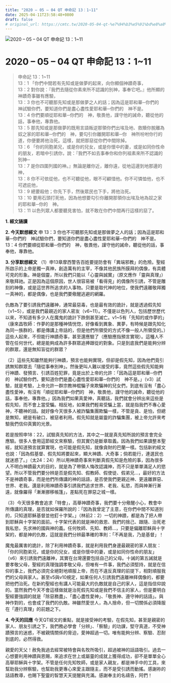 ```yaml
---
title: "2020 – 05 – 04 QT 申命記 13：1~11"
date: 2025-04-11T23:58:48+0800
draft: false
# original_url: https://cmtc.tw/2020-05-04-qt-%e7%94%b3%e5%91%bd%e8%a8%98-13%ef%bc%9a111
---
```


![2020 – 05 – 04 QT 申命記 13：1\~11](/images/qt.jpg   "2020 – 05 – 04 QT 申命記 13：1\~11")

# 2020 – 05 – 04 QT 申命記 13：1\~11

> 申命記 13：1\~11  
> 13：1 「你們中間若有先知或是做夢的起來，向你顯個神蹟奇事，  
> 13：2 對你說：『我們去隨從你素來所不認識的別神，事奉它吧。』他所顯的神蹟奇事雖有應驗，  
> 13：3 你也不可聽那先知或是那做夢之人的話；因為這是耶和華─你們的　神試驗你們，要知道你們是盡心盡性愛耶和華─你們的　神不是。  
> 13：4 你們要順從耶和華─你們的　神，敬畏他，謹守他的誡命，聽從他的話，事奉他，專靠他。  
> 13：5 那先知或是那做夢的既用言語叛逆那領你們出埃及地、救贖你脫離為奴之家的耶和華─你們的　神，要勾引你離開耶和華─你　神所吩咐你行的道，你便要將他治死。這樣，就把那惡從你們中間除掉。  
> 13：6 「你的同胞弟兄，或是你的兒女，或是你懷中的妻，或是如同你性命的朋友，若暗中引誘你，說：『我們不如去事奉你和你列祖素來所不認識的別神─  
> 13：7 是你四圍列國的神。』無論是離你近，離你遠，從地這邊到地那邊的神，  
> 13：8 你不可依從他，也不可聽從他，眼不可顧惜他。你不可憐恤他，也不可遮庇他，  
> 13：9 總要殺他；你先下手，然後眾民也下手，將他治死。  
> 13：10 要用石頭打死他，因為他想要勾引你離開那領你出埃及地為奴之家的耶和華─你的　神。  
> 13：11 以色列眾人都要聽見害怕，就不敢在你們中間再行這樣的惡了。

**1. 經文誦讀**

**2.  今天默想經文**
申 13：3 你也不可聽那先知或是那做夢之人的話；因為這是耶和華─你們的　神試驗你們，要知道你們是盡心盡性愛耶和華─你們的　神不是。  
13：4 你們要順從耶和華─你們的　神，敬畏他，謹守他的誡命，聽從他的話，事奉他，專靠他。

**3. 分享默想經文**
（1）申13章摩西警告百姓要提防會有「異端邪教」的危險。聖經所啟示的上帝是獨一真神，創造萬有的主宰，不像其他民族所膜拜的偶像，有具體可見的形象。神是個靈，所以我們只能以「心靈與誠實」（原文應作「靈與真理」）來敬拜祂。正是因為這個原因，世人很容易被「看得見」的偶像所引誘，不管是雕刻的神像，或是這世界所追求的人事物。只要是取代神的地位，使我們遠離敬拜獨一真神的，都是偶像，也是我們要儆醒逃避的網羅。

仇敵為了要引誘我們遠離神，通常最惡毒，也是最有效的詭計，就是透過假先知（v1\~5），或是我們最親近的家人密友（v6\~11）。不僅是以色列人，包括歷世歷代以來，不知道有多少人在魔鬼的詭計下跌倒甚至滅亡。v1\~5有「先知的或作夢的」（康來昌牧師：作夢的是那種神情恍惚，好像看到異象、異夢，有時候是跟先知化為同一族群的，都是傳講上帝話的，但是他們所領受的方式不像一般人所領受的。）這些人起來，不但能行神蹟奇事，甚至還應驗了（應驗應指預言實現）。這種人不管在任何世代，總是能夠成為許多群眾追捧跟從的對象。只是到底我們是能夠分辨的群眾，還是無知盲從的群眾？

（2）這些先知雖然能夠行神蹟，預言也能夠實現，但卻是假先知，因為他們竟引誘無知群眾去「隨從事奉別神」。然後更叫人難以接受的事，竟然這些假先知能夠行神蹟、發預言、引誘百姓犯罪，竟是出於上帝的允許：「因為這是耶和華─你們的　神試驗你們，要知道你們是盡心盡性愛耶和華─你們的　神不是。」（v3）試驗，就是考驗，上帝允許一群宗教神棍騙子來欺騙神的兒女們，到底有沒有「盡心盡性愛神，有沒有「順從耶和華─你們的　神，敬畏他，謹守他的誡命，聽從他的話，事奉他，專靠他。」因為我們如果真愛神，真聽話，我們就會分辨出來這些是假先知，而不會上當受騙。相反地，如果我們輕易受騙上當，就是指我們不專心愛神，不聽神的話。就好像今天很多人被詐騙集團欺騙一樣，不管是貪、是怕，但總是無知，總是有破口，被惡者利用。假先知就是屬靈的詐騙集團，被上帝允許來考驗我們信仰真實的光景。

若是按照申18：22，試驗真先知的方法，其中之一就是真先知所說的預言會完全應驗。很多人會用這節經文來察驗，但其實仍是斷章取義。因為我們如果讀整本聖經，就知道預言就算實現，也可能是假先知，就像貪財的巴蘭一樣。包括新約經文也說：「因為假基督、假先知將要起來，顯大神蹟、大奇事；倘若能行，連選民也就迷惑了。」（太24：24）所以用神蹟奇事來判斷真假先知是危險的事，因為很多人不明白神蹟最大的目的，就是為了帶領人悔改認識神，而不只是單單滿足人的慾望。所以不管我們要分辨是否是假先知、假教師、假使徒、假弟兄…，最好的方法不是神蹟奇事，而是他們所傳講的神的話語，是否使我們更親近神、更遠離罪惡、世界、老我。還是利用神蹟奇事引誘我們追求世界、老我、私慾，而與神漸行漸遠，就像羅得「漸漸挪移帳篷」，差點死在罪惡之城一樣。

（3）今天很多教會追求「特會」，高舉神蹟奇事，我們要十分儆醒小心，教會中所傳講的真理，是否就如保羅所說的：「因為我曾定了主意，在你們中間不知道別的，只知道耶穌基督並他釘十字架。」（林前2：2）一切的神蹟，都是為了把人帶到耶穌與十字架的面前。十字架代表的就是神的救恩、我們的捨己、跟隨、治死老我私慾，先求神的國與神的義。任何牧師、先知、教師…，只要是偏離耶穌與十字架的，都是神的仇敵，這就是我們分辨最準確的準則：「不再是我，乃是基督」！

魔鬼最厲害的詭計，除了利用神蹟奇事，就是利用我們身邊最親密的家人朋友：「你的同胞弟兄，或是你的兒女，或是你懷中的妻，或是如同你性命的朋友」（v6）來引誘我們遠離神，其實在台灣還要包括自己的父母。十誡的第五誡就是要孝敬父母，聖經的真理強調孝敬父母，但唯有一件事，我們必須堅持，就是在信仰的事上，我們必須完全絕對地順服上帝，而在不違反真理的前提下，相對順服我們的父母與家人。甚至v5與v10規定，如果任何人引誘我們遠離神拜偶像的，都要把他們治死。在新約聖經也有講人可能最大的仇敵就是自己的家人，這是指信仰說的。當然我們今天不會這樣做就是治死假先知或是我們不信主的家人，但是要明白聖經要強調的就是「除惡務盡」、「盡心盡性愛神」、「敬畏神、遵守神的話語」。與神作對的，也會成了我們的仇敵。神雖然愛世人，為人捨命，但一切關係必須降服在「遵行真理」的前題之下。

**4. 今天的回應**
今天QT經文的重點，就是接受神的考驗，在假先知，甚至是親密的家人、朋友引誘之下，我們務必學會「分辨」、「察驗」的功課，堅守真道，不受神蹟預言的迷惑，不被親情關係的脅迫，愛神超過一切。唯有能夠分辨、察驗、忍耐到底的，必然得救。

親愛的天父！赦免我過去經常被特會與名牧所吸引，超過被神的話語吸引。過去一心想要利用神蹟與恩賜，來追求在世上或屬靈的成就上獲得成功，卻不是單單全心高舉耶穌與十字架。不管是任何先知牧師，或是家人親友，都是神手中的工具，來幫助我分辨察驗，也幫助我更專心來愛主跟隨主，而不是受引誘而動搖。感謝祢的話語教導，也賜下聖靈的智慧天天提醒與充滿。感謝奉主的名禱告，阿們！
